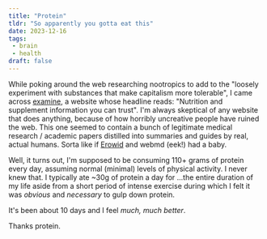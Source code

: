 ```yaml
---
title: "Protein"
tldr: "So apparently you gotta eat this"
date: 2023-12-16
tags:
 - brain
 - health
draft: false
---
```

While poking around the web researching nootropics to add to the "loosely experiment with substances that make capitalism more tolerable", I came across <a href="https://examine.com">examine</a>, a website whose headline reads: "Nutrition and supplement information you can trust". I'm always skeptical of any website that does anything, because of how horribly uncreative people have ruined the web. This one seemed to contain a bunch of legitimate medical research / academic papers distilled into summaries and guides by real, actual humans. Sorta like if <a href="https://erowid.org">Erowid</a> and webmd (eek!) had a baby. 

Well, it turns out, I'm supposed to be consuming 110+ grams of protein every day, assuming normal (minimal) levels of physical activity. I never knew that. I typically ate ~30g of protein a day for ...the entire duration of my life aside from a short period of intense exercise during which I felt it was *obvious* and *necessary* to gulp down protein. 

It's been about 10 days and I feel *much, much better*.

Thanks protein.
